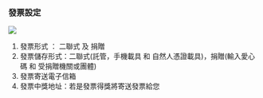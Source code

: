 ### 發票設定

![](RackMultipart20230424-1-nn9xl2_html_1c4a4eb5e36a0f46.png)

1. 發票形式 ： 二聯式 及 捐贈
2. 發票儲存形式：二聯式(託管，手機載具 和 自然人憑證載具)，捐贈(輸入愛心碼 和 受捐贈機關或團體)
3. 發票寄送電子信箱
4. 發票中獎地址：若是發票得獎將寄送發票給您
